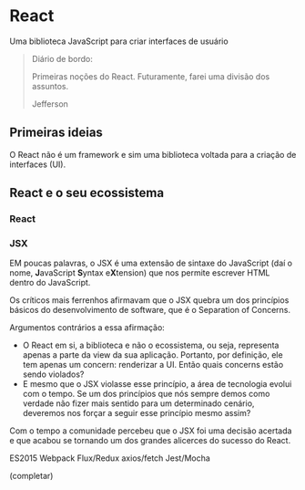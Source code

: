 # React
Uma biblioteca JavaScript para criar interfaces de usuário

> Diário de bordo:
>
> Primeiras noções do React. Futuramente, farei uma divisão dos assuntos.
>
>Jefferson

## Primeiras ideias

O React não é um framework e sim uma biblioteca voltada para a criação de interfaces (UI).

## React e o seu ecossistema

### React

### JSX
EM poucas palavras, o JSX é uma extensão de sintaxe do JavaScript (daí o nome, **J**avaScript **S**yntax e**X**tension) que nos permite escrever HTML dentro do JavaScript.

Os críticos mais ferrenhos afirmavam que o JSX quebra um dos princípios básicos do desenvolvimento de software, que é o Separation of Concerns.

Argumentos contrários a essa afirmação:
* O React em si, a biblioteca e não o ecossistema, ou seja, representa apenas a parte da view da sua aplicação. Portanto, por definição, ele tem apenas um concern: renderizar a UI. Então quais concerns estão sendo violados?
* E mesmo que o JSX violasse esse princípio, a área de tecnologia evolui com o tempo. Se um dos princípios que nós sempre demos como verdade não fizer mais sentido para um determinado cenário, deveremos nos forçar a seguir esse princípio mesmo assim?

Com o tempo a comunidade percebeu que o JSX foi uma decisão acertada e que acabou se tornando um dos grandes alicerces do sucesso do React.



ES2015
Webpack
Flux/Redux
axios/fetch
Jest/Mocha

(completar)